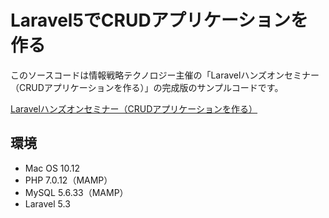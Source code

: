 # Laravel5でCRUDアプリケーションを作る

このソースコードは情報戦略テクノロジー主催の「Laravelハンズオンセミナー（CRUDアプリケーションを作る）」の完成版のサンプルコードです。

<a href="http://is-tech-labo.com/seminar/laravel5_crud/" target="_blank">Laravelハンズオンセミナー（CRUDアプリケーションを作る）</a>

## 環境

- Mac OS 10.12
- PHP 7.0.12（MAMP）
- MySQL 5.6.33（MAMP）
- Laravel 5.3

